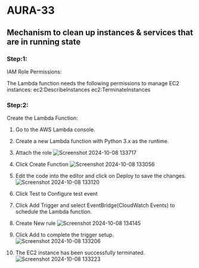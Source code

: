 # AURA-33

## Mechanism to clean up instances & services that are in running state

### Step:1:
IAM Role Permissions:

The Lambda function needs the following permissions to manage EC2 instances:
ec2:DescribeInstances
ec2:TerminateInstances


### Step:2:
Create the Lambda Function:

1. Go to the AWS Lambda console.

2. Create a new Lambda function with Python 3.x as the runtime.

3. Attach the role
![Screenshot 2024-10-08 133717](https://github.com/user-attachments/assets/18239394-d2be-4327-8a72-b9155a78397d)

4. Click Create Function
![Screenshot 2024-10-08 133056](https://github.com/user-attachments/assets/ea25bc33-6f24-4a16-81b3-821b81f3e6ca)

5. Edit the code into the editor and click on Deploy to save the changes.
![Screenshot 2024-10-08 133120](https://github.com/user-attachments/assets/528cb0d1-7c51-473c-9bdf-be0db760d5f9)

6. Click Test to Configure test event

7. Click Add Trigger and select EventBridge(CloudWatch Events) to schedule the Lambda function.

8. Create New rule
![Screenshot 2024-10-08 134145](https://github.com/user-attachments/assets/8991930e-c85f-4391-a18b-eff98d9c3ef8)

9. Click Add to complete the trigger setup.
![Screenshot 2024-10-08 133206](https://github.com/user-attachments/assets/cfffe185-138d-4b0d-b146-93725386b2f4)

10. The EC2 instance has been successfully terminated.
![Screenshot 2024-10-08 133223](https://github.com/user-attachments/assets/3c705bf4-f0ac-42cc-80bc-3655c1dfde16)









